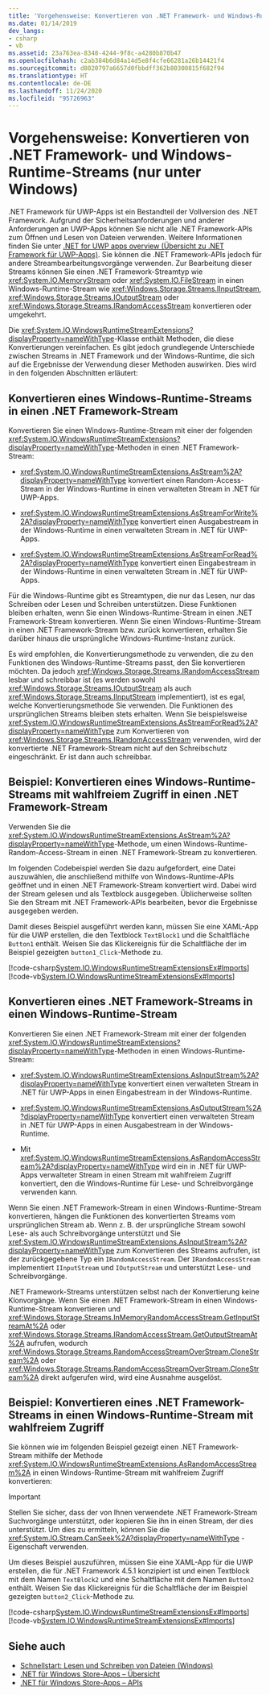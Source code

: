 ```yaml
---
title: 'Vorgehensweise: Konvertieren von .NET Framework- und Windows-Runtime-Streams (nur unter Windows)'
ms.date: 01/14/2019
dev_langs:
- csharp
- vb
ms.assetid: 23a763ea-8348-4244-9f8c-a4280b870b47
ms.openlocfilehash: c2ab384b6d84a14d5e8f4cfe66281a26b14421f4
ms.sourcegitcommit: d8020797a6657d0fbbdff362b80300815f682f94
ms.translationtype: HT
ms.contentlocale: de-DE
ms.lasthandoff: 11/24/2020
ms.locfileid: "95726963"
---
```

# <a name="how-to-convert-between-net-framework-and-windows-runtime-streams-windows-only"></a>Vorgehensweise: Konvertieren von .NET Framework- und Windows-Runtime-Streams (nur unter Windows)

.NET Framework für UWP-Apps ist ein Bestandteil der Vollversion des .NET Framework. Aufgrund der Sicherheitsanforderungen und anderer Anforderungen an UWP-Apps können Sie nicht alle .NET Framework-APIs zum Öffnen und Lesen von Dateien verwenden. Weitere Informationen finden Sie unter [.NET for UWP apps overview (Übersicht zu .NET Framework für UWP-Apps)](/previous-versions/windows/apps/br230302(v=vs.140)). Sie können die .NET Framework-APIs jedoch für andere Streambearbeitungsvorgänge verwenden. Zur Bearbeitung dieser Streams können Sie einen .NET Framework-Streamtyp wie <xref:System.IO.MemoryStream> oder <xref:System.IO.FileStream> in einen Windows-Runtime-Stream wie <xref:Windows.Storage.Streams.IInputStream>, <xref:Windows.Storage.Streams.IOutputStream> oder <xref:Windows.Storage.Streams.IRandomAccessStream> konvertieren oder umgekehrt.

Die <xref:System.IO.WindowsRuntimeStreamExtensions?displayProperty=nameWithType>-Klasse enthält Methoden, die diese Konvertierungen vereinfachen. Es gibt jedoch grundlegende Unterschiede zwischen Streams in .NET Framework und der Windows-Runtime, die sich auf die Ergebnisse der Verwendung dieser Methoden auswirken. Dies wird in den folgenden Abschnitten erläutert:

## <a name="convert-from-a-windows-runtime-to-a-net-framework-stream"></a>Konvertieren eines Windows-Runtime-Streams in einen .NET Framework-Stream

Konvertieren Sie einen Windows-Runtime-Stream mit einer der folgenden <xref:System.IO.WindowsRuntimeStreamExtensions?displayProperty=nameWithType>-Methoden in einen .NET Framework-Stream:

- <xref:System.IO.WindowsRuntimeStreamExtensions.AsStream%2A?displayProperty=nameWithType> konvertiert einen Random-Access-Stream in der Windows-Runtime in einen verwalteten Stream in .NET für UWP-Apps.
  
- <xref:System.IO.WindowsRuntimeStreamExtensions.AsStreamForWrite%2A?displayProperty=nameWithType> konvertiert einen Ausgabestream in der Windows-Runtime in einen verwalteten Stream in .NET für UWP-Apps.
  
- <xref:System.IO.WindowsRuntimeStreamExtensions.AsStreamForRead%2A?displayProperty=nameWithType> konvertiert einen Eingabestream in der Windows-Runtime in einen verwalteten Stream in .NET für UWP-Apps.

Für die Windows-Runtime gibt es Streamtypen, die nur das Lesen, nur das Schreiben oder Lesen und Schreiben unterstützen. Diese Funktionen bleiben erhalten, wenn Sie einen Windows-Runtime-Stream in einen .NET Framework-Stream konvertieren. Wenn Sie einen Windows-Runtime-Stream in einen .NET Framework-Stream bzw. zurück konvertieren, erhalten Sie darüber hinaus die ursprüngliche Windows-Runtime-Instanz zurück.

Es wird empfohlen, die Konvertierungsmethode zu verwenden, die zu den Funktionen des Windows-Runtime-Streams passt, den Sie konvertieren möchten. Da jedoch <xref:Windows.Storage.Streams.IRandomAccessStream> lesbar und schreibbar ist (es werden sowohl <xref:Windows.Storage.Streams.IOutputStream> als auch <xref:Windows.Storage.Streams.IInputStream> implementiert), ist es egal, welche Konvertierungsmethode Sie verwenden. Die Funktionen des ursprünglichen Streams bleiben stets erhalten. Wenn Sie beispielsweise <xref:System.IO.WindowsRuntimeStreamExtensions.AsStreamForRead%2A?displayProperty=nameWithType> zum Konvertieren von <xref:Windows.Storage.Streams.IRandomAccessStream> verwenden, wird der konvertierte .NET Framework-Stream nicht auf den Schreibschutz eingeschränkt. Er ist dann auch schreibbar.

## <a name="example-convert-windows-runtime-random-access-to-net-framework-stream"></a>Beispiel: Konvertieren eines Windows-Runtime-Streams mit wahlfreiem Zugriff in einen .NET Framework-Stream

Verwenden Sie die <xref:System.IO.WindowsRuntimeStreamExtensions.AsStream%2A?displayProperty=nameWithType>-Methode, um einen Windows-Runtime-Random-Access-Stream in einen .NET Framework-Stream zu konvertieren.

Im folgenden Codebeispiel werden Sie dazu aufgefordert, eine Datei auszuwählen, die anschließend mithilfe von Windows-Runtime-APIs geöffnet und in einen .NET Framework-Stream konvertiert wird. Dabei wird der Stream gelesen und als Textblock ausgegeben. Üblicherweise sollten Sie den Stream mit .NET Framework-APIs bearbeiten, bevor die Ergebnisse ausgegeben werden.

Damit dieses Beispiel ausgeführt werden kann, müssen Sie eine XAML-App für die UWP erstellen, die den Textblock `TextBlock1` und die Schaltfläche `Button1` enthält. Weisen Sie das Klickereignis für die Schaltfläche der im Beispiel gezeigten `button1_Click`-Methode zu.

  [!code-csharp[System.IO.WindowsRuntimeStreamExtensionsEx#Imports](~/samples/snippets/csharp/VS_Snippets_CLR_System/system.io.windowsruntimestreamextensionsex/cs/mainpage1.xaml.cs)]
  [!code-vb[System.IO.WindowsRuntimeStreamExtensionsEx#Imports](~/samples/snippets/visualbasic/VS_Snippets_CLR_System/system.io.windowsruntimestreamextensionsex/vb/mainpage1.xaml.vb)]

## <a name="convert-from-a-net-framework-to-a-windows-runtime-stream"></a>Konvertieren eines .NET Framework-Streams in einen Windows-Runtime-Stream

Konvertieren Sie einen .NET Framework-Stream mit einer der folgenden <xref:System.IO.WindowsRuntimeStreamExtensions?displayProperty=nameWithType>-Methoden in einen Windows-Runtime-Stream:

- <xref:System.IO.WindowsRuntimeStreamExtensions.AsInputStream%2A?displayProperty=nameWithType> konvertiert einen verwalteten Stream in .NET für UWP-Apps in einen Eingabestream in der Windows-Runtime.
  
- <xref:System.IO.WindowsRuntimeStreamExtensions.AsOutputStream%2A?displayProperty=nameWithType> konvertiert einen verwalteten Stream in .NET für UWP-Apps in einen Ausgabestream in der Windows-Runtime.
  
- Mit <xref:System.IO.WindowsRuntimeStreamExtensions.AsRandomAccessStream%2A?displayProperty=nameWithType> wird ein in .NET für UWP-Apps verwalteter Stream in einen Stream mit wahlfreiem Zugriff konvertiert, den die Windows-Runtime für Lese- und Schreibvorgänge verwenden kann.

Wenn Sie einen .NET Framework-Stream in einen Windows-Runtime-Stream konvertieren, hängen die Funktionen des konvertierten Streams vom ursprünglichen Stream ab. Wenn z. B. der ursprüngliche Stream sowohl Lese- als auch Schreibvorgänge unterstützt und Sie <xref:System.IO.WindowsRuntimeStreamExtensions.AsInputStream%2A?displayProperty=nameWithType> zum Konvertieren des Streams aufrufen, ist der zurückgegebene Typ ein `IRandomAccessStream`. Der `IRandomAccessStream` implementiert `IInputStream` und `IOutputStream` und unterstützt Lese- und Schreibvorgänge.

.NET Framework-Streams unterstützen selbst nach der Konvertierung keine Klonvorgänge. Wenn Sie einen .NET Framework-Stream in einen Windows-Runtime-Stream konvertieren und <xref:Windows.Storage.Streams.InMemoryRandomAccessStream.GetInputStreamAt%2A> oder <xref:Windows.Storage.Streams.IRandomAccessStream.GetOutputStreamAt%2A> aufrufen, wodurch <xref:Windows.Storage.Streams.RandomAccessStreamOverStream.CloneStream%2A> oder <xref:Windows.Storage.Streams.RandomAccessStreamOverStream.CloneStream%2A> direkt aufgerufen wird, wird eine Ausnahme ausgelöst.

## <a name="example-convert-net-framework-to-windows-runtime-random-access-stream"></a>Beispiel: Konvertieren eines .NET Framework-Streams in einen Windows-Runtime-Stream mit wahlfreiem Zugriff

Sie können wie im folgenden Beispiel gezeigt einen .NET Framework-Stream mithilfe der Methode <xref:System.IO.WindowsRuntimeStreamExtensions.AsRandomAccessStream%2A> in einen Windows-Runtime-Stream mit wahlfreiem Zugriff konvertieren:

> [!IMPORTANT]
> Stellen Sie sicher, dass der von Ihnen verwendete .NET Framework-Stream Suchvorgänge unterstützt, oder kopieren Sie ihn in einen Stream, der dies unterstützt. Um dies zu ermitteln, können Sie die <xref:System.IO.Stream.CanSeek%2A?displayProperty=nameWithType> -Eigenschaft verwenden.

Um dieses Beispiel auszuführen, müssen Sie eine XAML-App für die UWP erstellen, die für .NET Framework 4.5.1 konzipiert ist und einen Textblock mit dem Namen `TextBlock2` und eine Schaltfläche mit dem Namen `Button2` enthält. Weisen Sie das Klickereignis für die Schaltfläche der im Beispiel gezeigten `button2_Click`-Methode zu.

  [!code-csharp[System.IO.WindowsRuntimeStreamExtensionsEx#Imports](~/samples/snippets/csharp/VS_Snippets_CLR_System/system.io.windowsruntimestreamextensionsex/cs/mainpage2.xaml.cs)]
  [!code-vb[System.IO.WindowsRuntimeStreamExtensionsEx#Imports](~/samples/snippets/visualbasic/VS_Snippets_CLR_System/system.io.windowsruntimestreamextensionsex/vb/mainpage2.xaml.vb)]

## <a name="see-also"></a>Siehe auch

- [Schnellstart: Lesen und Schreiben von Dateien (Windows)](/previous-versions/windows/apps/hh464978(v=win.10))  
- [.NET für Windows Store-Apps – Übersicht](/previous-versions/windows/apps/br230302(v=vs.140))  
- [.NET für Windows Store-Apps – APIs](/previous-versions/br230232(v=vs.120))
